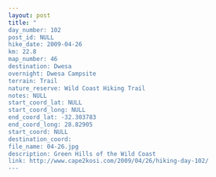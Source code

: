 ```yaml
---
layout: post
title: "
day_number: 102
post_id: NULL
hike_date: 2009-04-26
km: 22.8
map_number: 46
destination: Dwesa
overnight: Dwesa Campsite
terrain: Trail
nature_reserve: Wild Coast Hiking Trail
notes: NULL
start_coord_lat: NULL
start_coord_long: NULL
end_coord_lat: -32.303783
end_coord_long: 28.82905
start_coord: NULL
destination_coord: 
file_name: 04-26.jpg
description: Green Hills of the Wild Coast
link: http://www.cape2kosi.com/2009/04/26/hiking-day-102/
---
```

